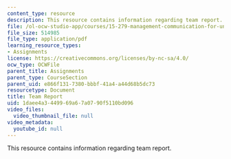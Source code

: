 ```yaml
---
content_type: resource
description: This resource contains information regarding team report.
file: /ol-ocw-studio-app/courses/15-279-management-communication-for-undergraduates-fall-2012/1daee4a3449969a67a0790f5110bd096_MIT15_279F12_team_report.pdf
file_size: 514985
file_type: application/pdf
learning_resource_types:
- Assignments
license: https://creativecommons.org/licenses/by-nc-sa/4.0/
ocw_type: OCWFile
parent_title: Assignments
parent_type: CourseSection
parent_uid: e866f131-7380-bbbf-41a4-a44d68b5dc73
resourcetype: Document
title: Team Report
uid: 1daee4a3-4499-69a6-7a07-90f5110bd096
video_files:
  video_thumbnail_file: null
video_metadata:
  youtube_id: null
---
```

This resource contains information regarding team report.
